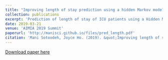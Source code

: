 ```yaml
---
title: "Improving length of stay prediction using a hidden Markov model"
collection: publications
excerpt: 'Prediction of length of stay of ICU patients using a Hidden Markov Model.'
date: 2019-03-21
venue: 'AIMIA 2019 Summit'
paperurl: 'http://manisci.github.io/files/pred_length.pdf'
citation: 'Mani Sotoodeh, Joyce Ho. (2019). &quot;Improving length of stay prediction using a hidden Markov model.&quot; <i>AMIA 2019 Summit</i>. 1(3).'
---
```


[Download paper here](http://manisci.github.io/files/pred_length.pdf)
